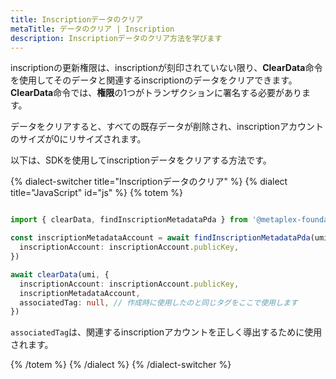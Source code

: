 ```yaml
---
title: Inscriptionデータのクリア
metaTitle: データのクリア | Inscription
description: Inscriptionデータのクリア方法を学びます
---
```


inscriptionの更新権限は、inscriptionが刻印されていない限り、**ClearData**命令を使用してそのデータと関連するinscriptionのデータをクリアできます。**ClearData**命令では、**権限**の1つがトランザクションに署名する必要があります。

データをクリアすると、すべての既存データが削除され、inscriptionアカウントのサイズが0にリサイズされます。

以下は、SDKを使用してinscriptionデータをクリアする方法です。

{% dialect-switcher title="Inscriptionデータのクリア" %}
{% dialect title="JavaScript" id="js" %}
{% totem %}

```ts

import { clearData, findInscriptionMetadataPda } from '@metaplex-foundation/mpl-inscription'

const inscriptionMetadataAccount = await findInscriptionMetadataPda(umi, {
  inscriptionAccount: inscriptionAccount.publicKey,
})

await clearData(umi, {
  inscriptionAccount: inscriptionAccount.publicKey,
  inscriptionMetadataAccount,
  associatedTag: null, // 作成時に使用したのと同じタグをここで使用します
})
```

`associatedTag`は、関連するinscriptionアカウントを正しく導出するために使用されます。

{% /totem %}
{% /dialect %}
{% /dialect-switcher %}